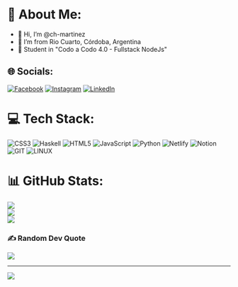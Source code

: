 # 💫 About Me:
- 👋 Hi, I’m @ch-martinez
- 💞️ I’m from Rio Cuarto, Córdoba, Argentina
- 🌱 Student in "Codo a Codo 4.0 - Fullstack NodeJs"

## 🌐 Socials:
[![Facebook](https://img.shields.io/badge/Facebook-%231877F2.svg?logo=Facebook&logoColor=white)](https://facebook.com/profile.php?id=100074300125837) [![Instagram](https://img.shields.io/badge/Instagram-%23E4405F.svg?logo=Instagram&logoColor=white)](https://instagram.com/chmartinez.cba/) [![LinkedIn](https://img.shields.io/badge/LinkedIn-%230077B5.svg?logo=linkedin&logoColor=white)](https://linkedin.com/in/chmartinez-cba/) 

# 💻 Tech Stack:
![CSS3](https://img.shields.io/badge/css3-%231572B6.svg?style=for-the-badge&logo=css3&logoColor=white) ![Haskell](https://img.shields.io/badge/Haskell-5e5086?style=for-the-badge&logo=haskell&logoColor=white) ![HTML5](https://img.shields.io/badge/html5-%23E34F26.svg?style=for-the-badge&logo=html5&logoColor=white) ![JavaScript](https://img.shields.io/badge/javascript-%23323330.svg?style=for-the-badge&logo=javascript&logoColor=%23F7DF1E) ![Python](https://img.shields.io/badge/python-3670A0?style=for-the-badge&logo=python&logoColor=ffdd54) ![Netlify](https://img.shields.io/badge/netlify-%23000000.svg?style=for-the-badge&logo=netlify&logoColor=#00C7B7) ![Notion](https://img.shields.io/badge/Notion-%23000000.svg?style=for-the-badge&logo=notion&logoColor=white) ![GIT](https://img.shields.io/badge/Git-fc6d26?style=for-the-badge&logo=git&logoColor=white) ![LINUX](https://img.shields.io/badge/Linux-FCC624?style=for-the-badge&logo=linux&logoColor=black)
# 📊 GitHub Stats:
![](https://github-readme-stats.vercel.app/api?username=ch-martinez&theme=dark&hide_border=true&include_all_commits=false&count_private=true)<br/>
![](https://github-readme-streak-stats.herokuapp.com/?user=ch-martinez&theme=dark&hide_border=true)<br/>
![](https://github-readme-stats.vercel.app/api/top-langs/?username=ch-martinez&theme=dark&hide_border=true&include_all_commits=false&count_private=true&layout=compact)

### ✍️ Random Dev Quote
![](https://quotes-github-readme.vercel.app/api?type=horizontal&theme=radical)

---
[![](https://visitcount.itsvg.in/api?id=ch-martinez&icon=0&color=12)](https://visitcount.itsvg.in)

<!-- Proudly created with GPRM ( https://gprm.itsvg.in ) -->
